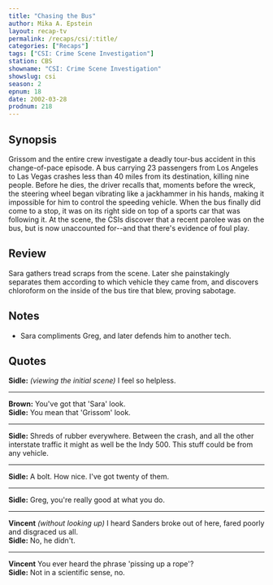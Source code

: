 ```yaml
---
title: "Chasing the Bus"
author: Mika A. Epstein
layout: recap-tv
permalink: /recaps/csi/:title/
categories: ["Recaps"]
tags: ["CSI: Crime Scene Investigation"]
station: CBS
showname: "CSI: Crime Scene Investigation"
showslug: csi
season: 2
epnum: 18
date: 2002-03-28
prodnum: 218  
---
```


## Synopsis

Grissom and the entire crew investigate a deadly tour-bus accident in this change-of-pace episode. A bus carrying 23 passengers from Los Angeles to Las Vegas crashes less than 40 miles from its destination, killing nine people. Before he dies, the driver recalls that, moments before the wreck, the steering wheel began vibrating like a jackhammer in his hands, making it impossible for him to control the speeding vehicle. When the bus finally did come to a stop, it was on its right side on top of a sports car that was following it. At the scene, the CSIs discover that a recent parolee was on the bus, but is now unaccounted for--and that there's evidence of foul play.

## Review

Sara gathers tread scraps from the scene. Later she painstakingly separates them according to which vehicle they came from, and discovers chloroform on the inside of the bus tire that blew, proving sabotage.

## Notes

* Sara compliments Greg, and later defends him to another tech.

## Quotes

**Sidle:** _(viewing the initial scene)_ I feel so helpless.  

- - -

**Brown:** You've got that 'Sara' look.  
**Sidle:** You mean that 'Grissom' look.  

- - -

**Sidle:** Shreds of rubber everywhere. Between the crash, and all the other interstate traffic it might as well be the Indy 500. This stuff could be from any vehicle.

- - -

**Sidle:** A bolt. How nice. I've got twenty of them.

- - -

**Sidle:** Greg, you're really good at what you do.

- - -

**Vincent** _(without looking up)_ I heard Sanders broke out of here, fared poorly and disgraced us all.  
**Sidle:** No, he didn't.  

- - -

**Vincent** You ever heard the phrase 'pissing up a rope'?  
**Sidle:** Not in a scientific sense, no.
